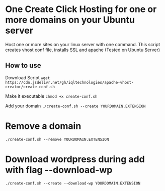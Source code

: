 # One Create Click Hosting for one or more domains on your Ubuntu server
Host one or more sites on your linux server with one command. This script creates vhost conf file, installs SSL and apache (Tested on Ubuntu Server)

## How to use

Download Script
`wget https://cdn.jsdelivr.net/gh/iqltechnologies/apache-vhost-creator/create-conf.sh`

Make it executable
`chmod +x create-conf.sh`

Add your domain
`./create-conf.sh --create YOURDOMAIN.EXTENSION`

# Remove a domain

`./create-conf.sh --remove YOURDOMAIN.EXTENSION`

# Download wordpress during add with flag --download-wp

`./create-conf.sh --create --download-wp YOURDOMAIN.EXTENSION`
